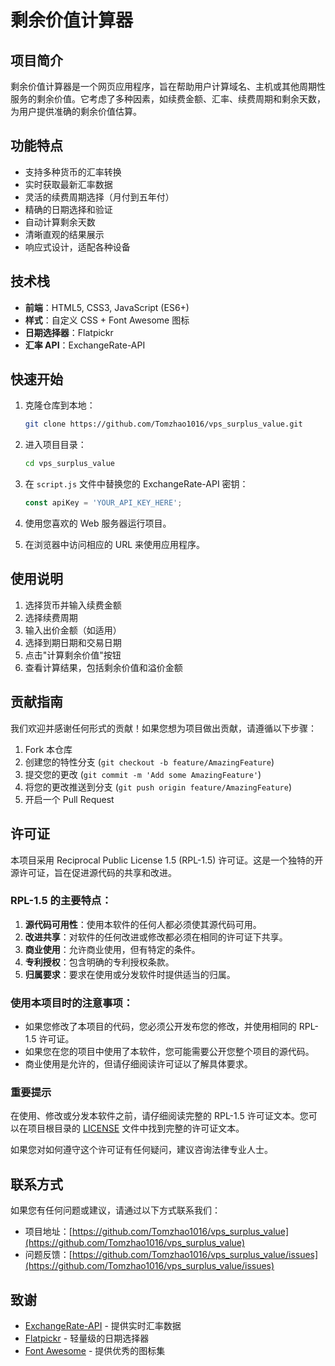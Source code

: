 # 剩余价值计算器

## 项目简介

剩余价值计算器是一个网页应用程序，旨在帮助用户计算域名、主机或其他周期性服务的剩余价值。它考虑了多种因素，如续费金额、汇率、续费周期和剩余天数，为用户提供准确的剩余价值估算。

## 功能特点

- 支持多种货币的汇率转换
- 实时获取最新汇率数据
- 灵活的续费周期选择（月付到五年付）
- 精确的日期选择和验证
- 自动计算剩余天数
- 清晰直观的结果展示
- 响应式设计，适配各种设备

## 技术栈

- **前端**：HTML5, CSS3, JavaScript (ES6+)
- **样式**：自定义 CSS + Font Awesome 图标
- **日期选择器**：Flatpickr
- **汇率 API**：ExchangeRate-API

## 快速开始

1. 克隆仓库到本地：

    ```bash
    git clone https://github.com/Tomzhao1016/vps_surplus_value.git
    ```

2. 进入项目目录：

    ```bash
    cd vps_surplus_value
    ```

3. 在 `script.js` 文件中替换您的 ExchangeRate-API 密钥：

    ```javascript
    const apiKey = 'YOUR_API_KEY_HERE';
    ```

4. 使用您喜欢的 Web 服务器运行项目。
5. 在浏览器中访问相应的 URL 来使用应用程序。

## 使用说明

1. 选择货币并输入续费金额
2. 选择续费周期
3. 输入出价金额（如适用）
4. 选择到期日期和交易日期
5. 点击"计算剩余价值"按钮
6. 查看计算结果，包括剩余价值和溢价金额

## 贡献指南

我们欢迎并感谢任何形式的贡献！如果您想为项目做出贡献，请遵循以下步骤：

1. Fork 本仓库
2. 创建您的特性分支 (`git checkout -b feature/AmazingFeature`)
3. 提交您的更改 (`git commit -m 'Add some AmazingFeature'`)
4. 将您的更改推送到分支 (`git push origin feature/AmazingFeature`)
5. 开启一个 Pull Request

## 许可证

本项目采用 Reciprocal Public License 1.5 (RPL-1.5) 许可证。这是一个独特的开源许可证，旨在促进源代码的共享和改进。

### RPL-1.5 的主要特点：

1. **源代码可用性**：使用本软件的任何人都必须使其源代码可用。
2. **改进共享**：对软件的任何改进或修改都必须在相同的许可证下共享。
3. **商业使用**：允许商业使用，但有特定的条件。
4. **专利授权**：包含明确的专利授权条款。
5. **归属要求**：要求在使用或分发软件时提供适当的归属。

### 使用本项目时的注意事项：

- 如果您修改了本项目的代码，您必须公开发布您的修改，并使用相同的 RPL-1.5 许可证。
- 如果您在您的项目中使用了本软件，您可能需要公开您整个项目的源代码。
- 商业使用是允许的，但请仔细阅读许可证以了解具体要求。

### 重要提示

在使用、修改或分发本软件之前，请仔细阅读完整的 RPL-1.5 许可证文本。您可以在项目根目录的 [LICENSE](LICENSE.txt) 文件中找到完整的许可证文本。

如果您对如何遵守这个许可证有任何疑问，建议咨询法律专业人士。

## 联系方式

如果您有任何问题或建议，请通过以下方式联系我们：

- 项目地址：[https://github.com/Tomzhao1016/vps_surplus_value](https://github.com/Tomzhao1016/vps_surplus_value)
- 问题反馈：[https://github.com/Tomzhao1016/vps_surplus_value/issues](https://github.com/Tomzhao1016/vps_surplus_value/issues)

## 致谢

- [ExchangeRate-API](https://www.exchangerate-api.com/) - 提供实时汇率数据
- [Flatpickr](https://flatpickr.js.org/) - 轻量级的日期选择器
- [Font Awesome](https://fontawesome.com/) - 提供优秀的图标集
